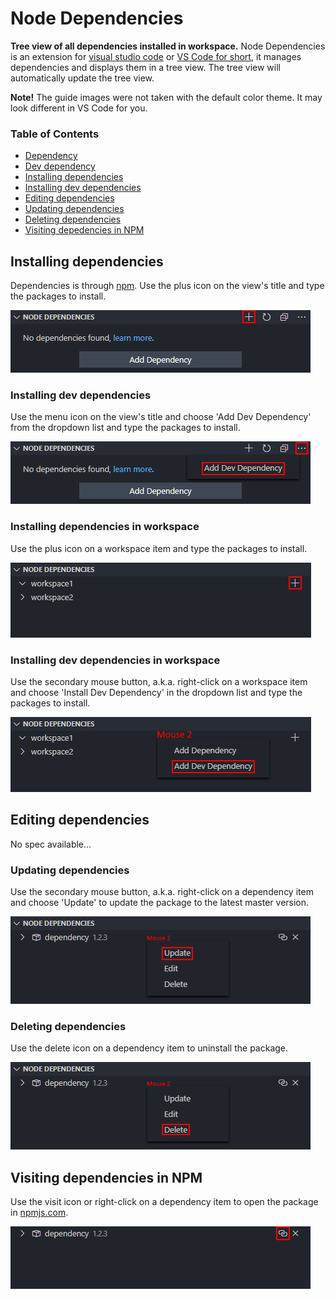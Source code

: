 # Node Dependencies
**Tree view of all dependencies installed in workspace.** Node Dependencies is an extension for [visual studio code](https://code.visualstudio.com/) or [VS Code for short](https://code.visualstudio.com/), it manages dependencies and displays them in a tree view. The tree view will automatically update the tree view.

**Note!** The guide images were not taken with the default color theme. It may look different in VS Code for you.

### Table of Contents
- [Dependency](#dependency)
- [Dev dependency](#dev-dependency)
- [Installing dependencies](#installing-dependencies)
- [Installing dev dependencies](#installing-dev-dependencies)
- [Editing dependencies](#editing-dependencies)
- [Updating dependencies](#updating-dependencies)
- [Deleting dependencies](#deleting-dependencies)
- [Visiting depedencies in NPM](#visiting-dependencies-in-npm)

## Installing dependencies
Dependencies is through [npm](https://www.npmjs.com/). Use the plus icon on the view's title and type the packages to install.

![](./assets/installing-dependencies01.png)

### Installing dev dependencies
Use the menu icon on the view's title and choose 'Add Dev Dependency' from the dropdown list and type the packages to install.

![](./assets/installing-dev-dependencies01.png)

### Installing dependencies in workspace
Use the plus icon on a workspace item and type the packages to install.

![](./assets/installing-dependencies-in-workspace01.png)
<!-- ![](./assets/installing-dependencies-in-workspace02.png) -->

### Installing dev dependencies in workspace
Use the secondary mouse button, a.k.a. right-click on a workspace item and choose 'Install Dev Dependency' in the dropdown list and type the packages to install.

![](./assets/installing-dev-dependencies-in-workspace01.png)

## Editing dependencies
No spec available...

### Updating dependencies
Use the secondary mouse button, a.k.a. right-click on a dependency item and choose 'Update' to update the package to the latest master version.

![](./assets/updating-dependencies01.png)

### Deleting dependencies
Use the delete icon on a dependency item to uninstall the package.

![](./assets/deleting-dependencies01.png)

## Visiting dependencies in NPM
Use the visit icon or right-click on a dependency item to open the package in [npmjs.com].

![](./assets/visiting-dependencies-in-npm01.png)

[npmjs.com]: https://npmjs.com/
